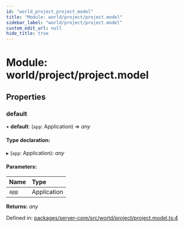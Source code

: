 ```yaml
---
id: "world_project_project_model"
title: "Module: world/project/project.model"
sidebar_label: "world/project/project.model"
custom_edit_url: null
hide_title: true
---
```


# Module: world/project/project.model

## Properties

### default

• **default**: (`app`: Application) => *any*

#### Type declaration:

▸ (`app`: Application): *any*

#### Parameters:

Name | Type |
:------ | :------ |
`app` | Application |

**Returns:** *any*

Defined in: [packages/server-core/src/world/project/project.model.ts:4](https://github.com/xr3ngine/xr3ngine/blob/77d12cea0/packages/server-core/src/world/project/project.model.ts#L4)
